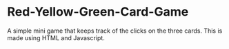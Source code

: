 # Red-Yellow-Green-Card-Game
A simple mini game that keeps track of the clicks on the three cards. This is made using HTML and Javascript.
